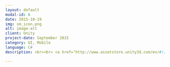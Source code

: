 ```yaml
---
layout: default
modal-id: 6
date: 2015-10-19
img: sm_icon.png
alt: image-alt
client: Unity
project-date: September 2015
category: UI, Mobile
language: C# 
description: <br><br> <a href="http://www.assetstore.unity3d.com/en/#!/content/45977"> Unity Store </a> <br> <br> <strong> Created intuitive 2D and 3D animated menus with full mobile and mouse support. </strong> <br><br> Easily add inertia, with differentiation between swipes and flicks based on the speed of the movement.

---
```

